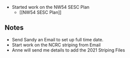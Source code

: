- Started work on the NW54 SESC Plan
	- [[NW54 SESC Plan]]

## Notes
- Send Sandy an Email to set up full time date.
- Start work on the NCRC striping from Email
- Anne will send me details to add the 2021 Striping Files